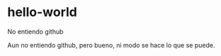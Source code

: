 # hello-world
No entiendo github

Aun no entiendo github, pero bueno, ni modo se hace lo que se puede.
